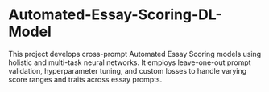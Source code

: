 # Automated-Essay-Scoring-DL-Model
This project develops cross-prompt Automated Essay Scoring models using holistic and multi-task neural networks. It employs leave-one-out prompt validation, hyperparameter tuning, and custom losses to handle varying score ranges and traits across essay prompts.

